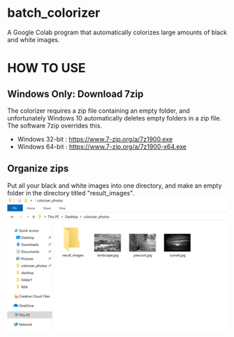 # batch_colorizer
A Google Colab program that automatically colorizes large amounts of black and white images.

# HOW TO USE
## Windows Only: Download 7zip
The colorizer requires a zip file containing an empty folder, and unfortunately Windows 10 automatically deletes empty folders in a zip file. The software 7zip overrides this.

* Windows 32-bit : https://www.7-zip.org/a/7z1900.exe
* Windows 64-bit : https://www.7-zip.org/a/7z1900-x64.exe

## Organize zips
Put all your black and white images into one directory, and make an empty folder in the directory titled "result_images". 
![prezip](https://raw.githubusercontent.com/scheirer-cassie/batch_colorizer/master/images/prezip.png)
